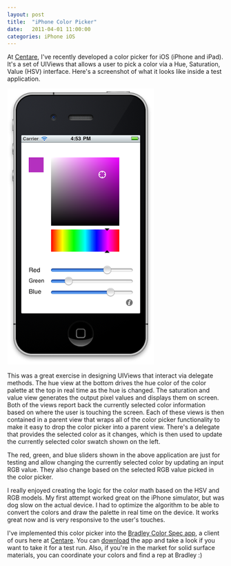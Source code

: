 ```yaml
---
layout: post
title:  "iPhone Color Picker"
date:   2011-04-01 11:00:00
categories: iPhone iOS
---
```


At [Centare](http://www.centare.com), I've recently developed a color picker for iOS (iPhone and iPad).  It's a set of UIViews that allows a user to pick a color via a Hue, Saturation, Value (HSV) interface.  Here's a screenshot of what it looks like inside a test application.

![Color Picker Screenshot](/img/color_picker.png)

This was a great exercise in designing UIViews that interact via delegate methods.  The hue view at the bottom drives the hue color of the color palette at the top in real time as the hue is changed.  The saturation and value view generates the output pixel values and displays them on screen.  Both of the views report back the currently selected color information based on where the user is touching the screen.  Each of these views is then contained in a parent view that wraps all of the color picker functionality to make it easy to drop the color picker into a parent view.  There's a  delegate that provides the selected color as it changes, which is then used to update the currently selected color swatch shown on the left.

The red, green, and blue sliders shown in the above application are just for testing and allow changing the currently selected color by updating an input RGB value.  They also change based on the selected RGB value picked in the color picker.

I really enjoyed creating the logic for the color math based on the HSV and RGB models.  My first attempt worked great on the iPhone simulator, but was dog slow on the actual device.  I had to optimize the algorithm to be able to convert the colors and draw the palette in real time on the device.  It works great now and is very responsive to the user's touches.  

I've implemented this color picker into the [Bradley Color Spec app](http://itunes.apple.com/us/app/bradley-colorspec/id412479793?mt=8&ign-mpt=uo%3D4), a client of ours here at [Centare](http://www.centare.com).  You can [download](http://itunes.apple.com/us/app/bradley-colorspec/id412479793?mt=8&ign-mpt=uo%3D4) the app and take a look if you want to take it for a test run.  Also, if you're in the market for solid surface materials, you can coordinate your colors and find a rep at Bradley :)